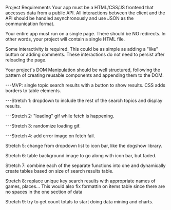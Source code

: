 Project Requirements
Your app must be a HTML/CSS/JS frontend that accesses data from a public API. All interactions between the client and the API should be handled asynchronously and use JSON as the communication format.

Your entire app must run on a single page. There should be NO redirects. In other words, your project will contain a single HTML file.

Some interactivity is required. This could be as simple as adding a "like" button or adding comments. These interactions do not need to persist after reloading the page.

Your project's DOM Manipulation should be well structured, following the pattern of creating reusable components and appending them to the DOM.

---MVP:
single topic search results with a button to show results.  CSS adds borders to table elements.

---Stretch 1:
dropdown to include the rest of the search topics and display results.

---Stretch 2:
"loading" gif while fetch is happening.

---Stretch 3:
randomize loading gif.

---Stretch 4:
add error image on fetch fail.

Stretch 5:
change from dropdown list to icon bar, like the dogshow library.

Stretch 6:
table background image to go along with icon bar, but faded.

Stretch 7:
combine each of the separate functions into one and dynamically create tables based on size of search results table.

Stretch 8:
replace unique key search results with appropriate names of games, places... This would also fix formattin on items table since there are no spaces in the one section of data

Stretch 9:
try to get count totals to start doing data mining and charts.